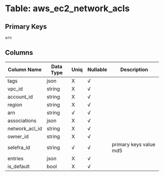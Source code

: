 # Table: aws_ec2_network_acls

## Primary Keys 

```
arn
```


## Columns 

|  Column Name   |  Data Type  | Uniq | Nullable | Description | 
|  ----  | ----  | ----  | ----  | ---- | 
| tags | json | X | √ |  | 
| vpc_id | string | X | √ |  | 
| account_id | string | X | √ |  | 
| region | string | X | √ |  | 
| arn | string | √ | √ |  | 
| associations | json | X | √ |  | 
| network_acl_id | string | X | √ |  | 
| owner_id | string | X | √ |  | 
| selefra_id | string | √ | √ | primary keys value md5 | 
| entries | json | X | √ |  | 
| is_default | bool | X | √ |  | 



